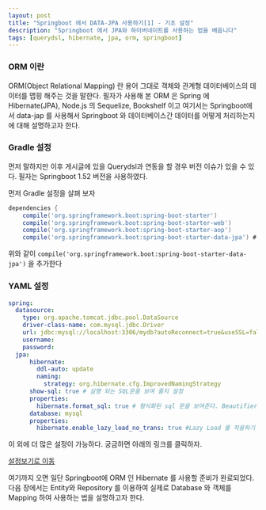 ```yaml
---
layout: post
title: "Springboot 에서 DATA-JPA 사용하기[1] - 기초 설정"
description: "Springboot 에서 JPA와 하이버네이트를 사용하는 법을 배웁니다"
tags: [querydsl, hibernate, jpa, orm, springboot]
---
```

### ORM 이란
ORM(Object Relational Mapping) 란 용어 그대로 객체와 관계형 데이터베이스의 데이터를 맵핑 해주는 것을 말한다. 필자가 사용해 본 ORM 은 Spring 에 Hibernate(JPA), Node.js 의 Sequelize, Bookshelf 이고 여기서는 Springboot에서 data-jap 를 사용해서 Springboot 와 데이터베이스간 데이터를 어떻게 처리하는지에 대해 설명하고자 한다.


### Gradle 설정
먼저 말하지만 이후 게시글에 있을 Querydsl과 연동을 할 경우 버전 이슈가 있을 수 있다.
필자는 Springboot 1.52 버전을 사용하였다.

먼저 Gradle 설정을 살펴 보자
```gradle
dependencies {
  	compile('org.springframework.boot:spring-boot-starter')
  	compile('org.springframework.boot:spring-boot-starter-web')
  	compile('org.springframework.boot:spring-boot-starter-aop')
  	compile('org.springframework.boot:spring-boot-starter-data-jpa') # 해당 라이브러리를 사용
```

위와 같이 `compile('org.springframework.boot:spring-boot-starter-data-jpa')` 을 추가한다

### YAML 설정
```yaml
spring:
  datasource:
    type: org.apache.tomcat.jdbc.pool.DataSource
    driver-class-name: com.mysql.jdbc.Driver
    url: jdbc:mysql://localhost:3306/mydb?autoReconnect=true&useSSL=false
    username:
    password:
  jpa:
      hibernate:
        ddl-auto: update  
        naming:
          strategy: org.hibernate.cfg.ImprovedNamingStrategy
      show-sql: true # 실행 되는 SQL문을 보여 줄지 설정
      properties:  
        hibernate.format_sql: true # 형식화된 sql 문을 보여준다. Beautifier 기능이라고 생각하면 된다
      database: mysql
      properties:
        hibernate.enable_lazy_load_no_trans: true #Lazy Load 를 적용하기 위한 설정
```
이 외에 더 많은 설정이 가능하다. 궁금하면 아래의 링크를 클릭하자.

[설정보기로 이동](https://docs.jboss.org/hibernate/orm/3.3/reference/en-US/html/session-configuration.html#configuration-optional)

여기까지 오면 일단 Springboot에 ORM 인 Hibernate 를 사용할 준비가 완료되었다.
다음 장에서는 Entity와 Repository 를 이용하여 실제로 Database 와 객체를 Mapping 하여 사용하는 법을 설명하고자 한다.
